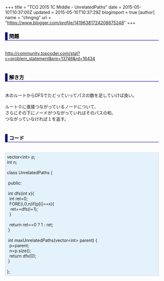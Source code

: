 +++
title = "TCO 2015 1C Middle - UnrelatedPaths"
date = 2015-05-10T10:37:00Z
updated = 2015-05-10T10:37:29Z
blogimport = true 
[author]
	name = "chngng"
	uri = "https://www.blogger.com/profile/14196381724208675248"
+++

<div dir="ltr" style="text-align: left;" trbidi="on"><h3 style="border-bottom: 2px solid slateblue; border-left: 8px solid navy; color: black; padding: 0px 0px 1px 5px;">問題 <br /></h3><br /><a href="http://community.topcoder.com/stat?c=problem_statement&amp;pm=13746&amp;rd=16434" target="_blank">http://community.topcoder.com/stat?c=problem_statement&amp;pm=13746&amp;rd=16434</a><br /><br /><h3 style="border-bottom: 2px solid slateblue; border-left: 8px solid navy; color: black; padding: 0px 0px 1px 5px;">解き方 </h3><br />木のルートからDFSでたどっていってパスの数を足していけば良い。<br /><br />ルート０に直接つながっているノードについて、<br />さらにその下にノードがつながっていればそのパスの和、<br />つながっていなければ１を返す。<br /><br /><h3 style="border-bottom: 2px solid slateblue; border-left: 8px solid navy; color: black; padding: 0px 0px 1px 5px;">コード </h3><br /><div style="background-color: #e3f2fb; border: 1px dotted #CCCCCC; padding: 5px;">vector&lt;int&gt; p;<br />int n;<br /><br />class UnrelatedPaths {<br /><br /><span class="Apple-tab-span" style="white-space: pre;"> </span>public:<br /><br /><span class="Apple-tab-span" style="white-space: pre;"> </span>int dfs(int x){<br /><span class="Apple-tab-span" style="white-space: pre;">  </span>int ret=0;<br /><span class="Apple-tab-span" style="white-space: pre;">  </span>FORE(i,0,n)if(p[i]==x){<br /><span class="Apple-tab-span" style="white-space: pre;">   </span>ret+=dfs(i+1);<br /><span class="Apple-tab-span" style="white-space: pre;">  </span>}<br /><br /><span class="Apple-tab-span" style="white-space: pre;">  </span>return ret==0 ? 1 : ret;<br /><span class="Apple-tab-span" style="white-space: pre;"> </span>}<br /><br /><span class="Apple-tab-span" style="white-space: pre;"> </span>int maxUnrelatedPaths(vector&lt;int&gt; parent) {<br /><span class="Apple-tab-span" style="white-space: pre;">  </span>p=parent;<br /><span class="Apple-tab-span" style="white-space: pre;">  </span>n=p.size();<br /><span class="Apple-tab-span" style="white-space: pre;">  </span>return dfs(0);<br /><span class="Apple-tab-span" style="white-space: pre;"> </span>}<br /><br />};</div></div>
